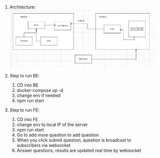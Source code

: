 1. Architecture:
![img.png](img.png)
2. Step to run BE:
   1. CD into BE
   2. docker-compose up -d
   3. change env if needed
   4. npm run start

3. Step to run FE:
   1. CD into FE
   2. change env to local IP of the server
   3. npm run start
   4. Go to add more question to add question
   5. When you click submit question, question is broadcast to subscribers via websocket
   6. Answer questions, results are updated real time by websocket
